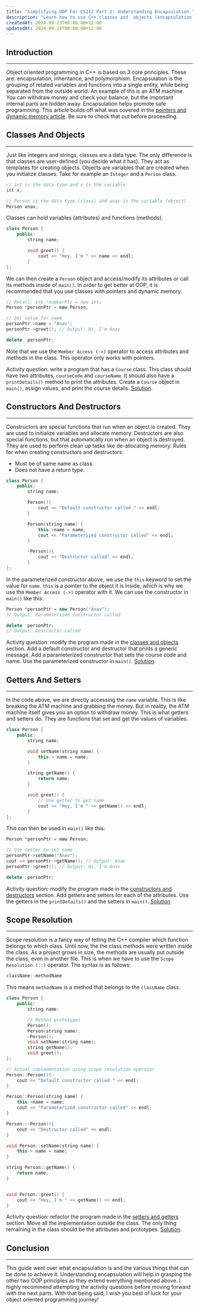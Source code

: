 ```yaml
---
title: "Simplifying OOP For CS112 Part 2: Understanding Encapsulation."
description: "Learn how to use C++ classes and  objects (encapsulation) with code examples, activity questions and free solutions"
createdAt: 2024-09-23T00:00:00+12:00
updatedAt: 2024-09-24T00:00:00+12:00
---
```


## Introduction

---

Object oriented programming in C++ is based on 3 core principles. These are: encapsulation, inheritance, and polymorphism. Encapsulation is the grouping of related variables and functions into a single entity, while being separated from the outside world. An example of ths is an ATM machine. You can withdraw money and check your balance, but the important internal parts are hidden away. Encapsulation helps promote safe programming. This article builds off what was covered in the [pointers and dynamic memory article](https://anav.dev/blogs/simplifying-oop-for-cs112-part-1-pointers-and-dynamic-memory). Be sure to check that out before proceeding.

## Classes And Objects

---

Just like integers and strings, classes are a data type. The only difference is that classes are user-defined (you decide what it has). They act as templates for creating objects. Objects are variables that are created when you initialize classes. Take for example an `Integer` and a `Person` class.

```cpp
// int is the data type and x is the variable
int x;

// Person is the data type (class) and anav is the variable (object)
Person anav;
```

Classes can hold variables (attributes) and functions (methods).

```cpp
class Person {
    public:
        string name;

        void greet() {
            cout << "Hey, I'm " << name << endl;
        }
};
```

We can then create a `Person` object and access/modify its attributes or call its methods inside of `main()`. In order to get better at OOP, it is recommended that you use classes with pointers and dynamic memory.

```cpp
// Recall: int *numberPtr = new int;
Person *personPtr = new Person;

// Set value for name
personPtr->name = "Anav";
personPtr->greet(); // Output: Hi, I'm Anav

delete  personPtr;
```

Note that we use the `Member Access (->)` operator to access attributes and methods in the class. This operator only works with pointers.

Activity question: write a program that has a `Course` class. This class should have two attributes, `courseCode` and `courseName`. It should also have a `printDetails()` method to print the attributes. Create a `Course` object in `main()`, assign values, and print the course details. [Solution](https://github.com/anav5704/simplifying-oop-for-CS112/blob/main/encapsulation/classes-and-objects.cpp).

## Constructors And Destructors

---

Constructors are special functions that run when an object is created. They are used to initialize variables and allocate memory. Destructors are also special functions, but that automatically run when an object is destroyed. They are used to perform clean up tasks like de-allocating memory. Rules for when creating constructors and destructors:

-   Must be of same name as class.
-   Does not have a return type.

```cpp
class Person {
    public:
        string name;

        Person(){
            cout << "Default constructor called " << endl;
        }

        Person(string name) {
            this->name = name;
            cout << "Parameterized constructor called" << endl;
        }

        ~Person(){
            cout << "Destructor called" << endl;
        }
};
```

In the parameterized constructor above, we use the `this` keyword to set the value for `name`. `this` is a pointer to the object it is inside, which is why we use the `Member Access (->)` operator with it. We can use the constructor in `main()` like this:

```cpp
Person *personPtr = new Person("Anav");
// Output: Parameterized constructor called

delete  personPtr;
// Output: Destructor called
```

Activity question: modify the program made in the [classes and objects](#classes-and-objects) section. Add a default constructor and destructor that prints a generic message. Add a parameterized constructor that sets the course code and name. Use the parameterized constructor in `main()`. [Solution](https://github.com/anav5704/simplifying-oop-for-CS112/blob/main/encapsulation/constructors-and-destructors.cpp).

## Getters And Setters

---

In the code above, we are directly accessing the `name` variable. This is like breaking the ATM machine and grabbing the money. But in reality, the ATM machine itself gives you an option to withdraw money. This is what getters and setters do. They are functions that set and get the values of variables.

```cpp
class Person {
    public:
        string name;

        void setName(string name) {
            this-> name = name;
        }

        string getName() {
            return name;
        }

        void greet() {
            // Use getter to get name
            cout << "Hey, I'm " << getName() << endl;
        }
};
```

This can then be used in `main()` like this:

```cpp
Person *personPtr = new Person;

// Use setter to set name
personPtr->setName("Anav");
cout << personPtr->getName(); // Output: Anav
personPtr->greet(); // Output: Hi, I'm Anav

delete  personPtr;
```

Activity question: modify the program made in the [constructors and destructors](#getters-and-setters) section. Add getters and setters for each of the attributes. Use the getters in the `printDetails()` and the setters in `main()`. [Solution](https://github.com/anav5704/simplifying-oop-for-CS112/blob/main/encapsulation/getters-and-setters.cpp).

## Scope Resolution

---

Scope resolution is a fancy way of telling the C++ compiler which function belongs to which class. Until now, the the class methods were written inside the class. As a project grows in size, the methods are usually put outside the class, even in another file. This is when we have to use the `Scope Resolution (::)` operator. The syntax is as follows:

```cpp
className::methodName
```

This means `methodName` is a method that belongs to the `className` class.

```cpp
class Person {
    public:
        string name;

        // Method prototypes
        Person();
        Person(string name);
        ~Person();
        void setName(string name);
        string getName();
        void greet();
};

// Actual implementation using scope resolution operator
Person::Person(){
    cout << "Default constructor called " << endl;
}

Person::Person(string name) {
    this->name = name;
    cout << "Parameterized constructor called" << endl;
}

Person::~Person(){
    cout << "Destructor called" << endl;
}

void Person::setName(string name) {
    this-> name = name;
}

string Person::getName() {
    return name;
}


void Person::greet() {
    cout << "Hey, I'm " << getName() << endl;
}
```

Activity question: refactor the program made in the [setters and getters](#getters-and-setters) section. Move all the implementation outside the class. The only thing remaining in the class should be the attributes and prototypes. [Solution](https://github.com/anav5704/simplifying-oop-for-CS112/blob/main/encapsulation/scope-resolution.cpp).

## Conclusion

---

This guide went over what encapsulation is and the various things that can be done to achieve it. Understanding encapsulation will help in grasping the other two OOP principles as they extend everything mentioned above. I highly recommend attempting the activity questions before moving forward with the next parts. With that being said, I wish you best of luck for your object oriented programming journey!
